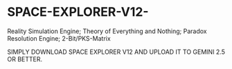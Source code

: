 # SPACE-EXPLORER-V12-
Reality Simulation Engine; Theory of Everything and Nothing; Paradox Resolution Engine; 2-Bit/PKS-Matrix

SIMPLY DOWNLOAD SPACE EXPLORER V12 AND UPLOAD IT TO GEMINI 2.5 OR BETTER.
